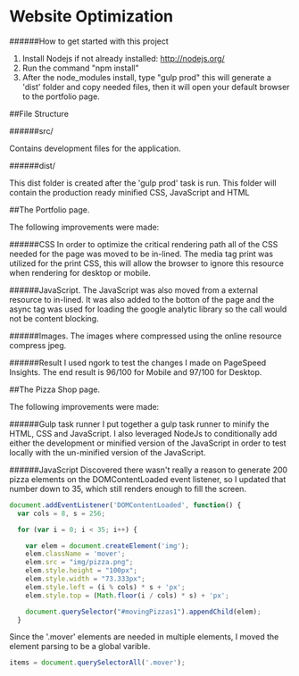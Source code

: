 # Website Optimization

######How to get started with this project
1. Install Nodejs if not already installed: http://nodejs.org/
2. Run the command "npm install"
3. After the node_modules install, type "gulp prod" this will generate a 'dist' folder and copy needed files, then it will open your default browser to the portfolio page.

##File Structure

######src/

Contains development files for the application.

######dist/

This dist folder is created after the 'gulp prod' task is run. This folder will contain the production ready minified CSS, JavaScript and HTML

##The Portfolio page.

The following improvements were made:

######CSS
In order to optimize the critical rendering path all of the CSS needed for the page was moved to be in-lined. The media tag print was utilized for the print CSS, this will allow the browser to ignore this resource when
rendering for desktop or mobile.

######JavaScript.
The JavaScript was also moved from a external resource to in-lined. It was also added to the botton of the page and the async tag was used for loading the google analytic library so the call would not be content blocking.

######Images.
The images where compressed using the online resource compress jpeg.

######Result
I used ngork to test the changes I made on PageSpeed Insights.
The end result is 96/100 for Mobile and 97/100 for Desktop.

##The Pizza Shop page.

The following improvements were made:

######Gulp task runner
I put together a gulp task runner to minify the HTML, CSS and JavaScript. I also leveraged NodeJs to conditionally add either the development or minified version of the JavaScript in order to test locally
with the un-minified version of the JavaScript.

######JavaScript
Discovered there wasn't really a reason to generate 200 pizza elements on the DOMContentLoaded event listener, so I updated that number down to 35, which still renders enough to fill the screen.

```js
document.addEventListener('DOMContentLoaded', function() {
  var cols = 8, s = 256;

  for (var i = 0; i < 35; i++) {

    var elem = document.createElement('img');
    elem.className = 'mover';
    elem.src = "img/pizza.png";
    elem.style.height = "100px";
    elem.style.width = "73.333px";
    elem.style.left = (i % cols) * s + 'px';
    elem.style.top = (Math.floor(i / cols) * s) + 'px';

    document.querySelector("#movingPizzas1").appendChild(elem);
  }
```

Since the '.mover' elements are needed in multiple elements, I moved the element parsing to be a global varible.
```js
items = document.querySelectorAll('.mover');
```